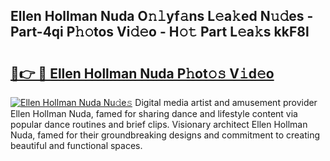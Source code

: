 ## Ellen Hollman Nuda O𝚗𝚕yf𝚊ns L𝚎a𝚔ed N𝚞𝚍es - Part-4qi P𝚑𝚘tos Vi𝚍𝚎o - H𝚘𝚝 Part L𝚎a𝚔s kkF8l

# <h2><a href="http://kf63z6.oniu.top/?m=Ellen+Hollman+Nuda">🔗👉 🔴 Ellen Hollman Nuda P𝚑ot𝚘𝚜 V𝚒d𝚎o</a></h2>

[![Ellen Hollman Nuda Nu𝚍e𝚜](https://i.imgur.com/0qMVB7G.gif)](http://kf63z6.oniu.top/?m=Ellen+Hollman+Nuda)
Digital media artist and amusement provider Ellen Hollman Nuda, famed for sharing dance and lifestyle content via popular dance routines and brief clips. Visionary architect Ellen Hollman Nuda, famed for their groundbreaking designs and commitment to creating beautiful and functional spaces.  
